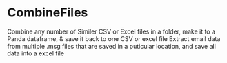 # CombineFiles
Combine any number of Similer CSV or Excel files in a folder, make it to a Panda dataframe, &amp; save it back to one CSV or excel file
Extract email data from multiple .msg files that are saved in a puticular location, and save all data into a excel file
